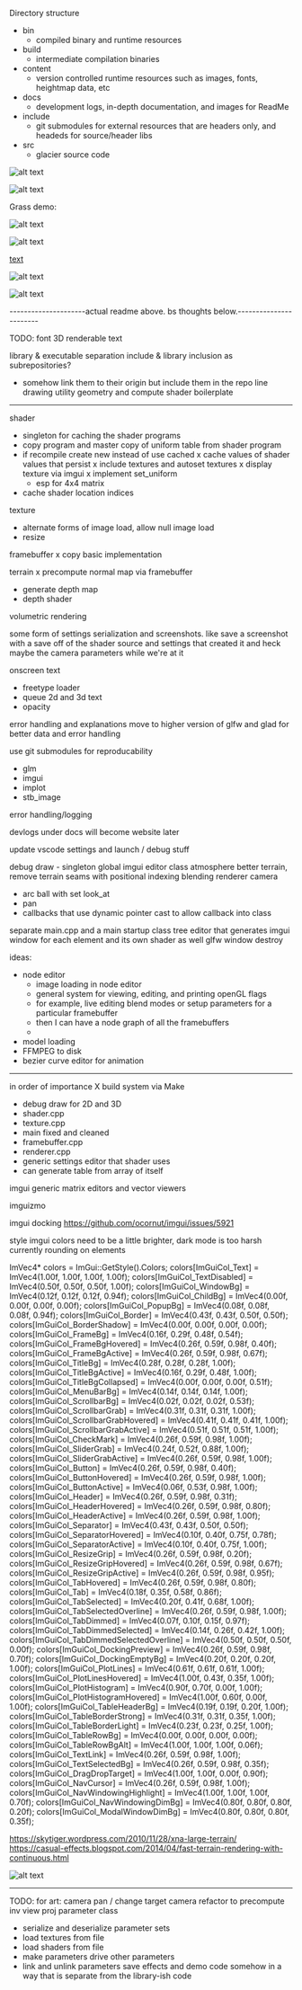 Directory structure
- bin
  - compiled binary and runtime resources
- build
  - intermediate compilation binaries
- content
  - version controlled runtime resources such as images, fonts, 
    heightmap data, etc
- docs
  - development logs, in-depth documentation, and images for ReadMe
- include
  - git submodules for external resources that are headers only, and headeds for source/header libs
- src
  - glacier source code

![alt text](image-5.png)

![alt text](image-6.png)


Grass demo:

![alt text](image.png)

![alt text](image-1.png)

[text](docs/grass_wind_demo.webm)

![alt text](image-2.png)

![alt text](image-3.png)

---------------------actual readme above. bs thoughts below.-----------------------

TODO:
font
3D renderable text

library & executable separation
include & library inclusion as subrepositories? 
- somehow link them to their origin but include them in the repo
line drawing utility
geometry and compute shader boilerplate

-----

shader
- singleton for caching the shader programs
- copy program and master copy of uniform table from shader program
- if recompile create new instead of use cached
x cache values of shader values that persist
x include textures and autoset textures
  x display texture via imgui
x implement set_uniform
  - esp for 4x4 matrix
- cache shader location indices

texture
- alternate forms of image load, allow null image load
- resize
  
framebuffer
x copy basic implementation

terrain
x precompute normal map via framebuffer
- generate depth map
- depth shader
  
volumetric rendering

some form of settings serialization and screenshots. like save a screenshot with a save off of the shader source and settings that created it
and heck maybe the camera parameters while we're at it

onscreen text
- freetype loader
- queue 2d and 3d text
- opacity

error handling and explanations
move to higher version of glfw and glad for better data and error handling

use git submodules for reproducability
- glm
- imgui
- implot
- stb_image

error handling/logging

devlogs under docs will become website later

update vscode settings and launch / debug stuff

debug draw - singleton
global imgui editor class
atmosphere
better terrain, remove terrain seams with positional indexing
blending
renderer
camera
- arc ball with set look_at
- pan
- callbacks that use dynamic pointer cast to allow callback into class

separate main.cpp and a main startup class
tree editor that generates imgui window for each element and its own shader as well
glfw window destroy

ideas:
- node editor
  - image loading in node editor
  - general system for viewing, editing, and printing openGL flags
  - for example, live editing blend modes or setup parameters for a particular framebuffer
  - then I can have a node graph of all the framebuffers
  - 
- model loading
- FFMPEG to disk
- bezier curve editor for animation

------

in order of importance
X build system via Make
- debug draw for 2D and 3D
- shader.cpp
- texture.cpp
- main fixed and cleaned
- framebuffer.cpp
- renderer.cpp
- generic settings editor that shader uses
- can generate table from array of itself

imgui generic matrix editors and vector viewers

imguizmo

imgui docking
https://github.com/ocornut/imgui/issues/5921




style
imgui colors need to be a little brighter, dark mode is too harsh currently
rounding on elements

ImVec4* colors = ImGui::GetStyle().Colors;
colors[ImGuiCol_Text]                   = ImVec4(1.00f, 1.00f, 1.00f, 1.00f);
colors[ImGuiCol_TextDisabled]           = ImVec4(0.50f, 0.50f, 0.50f, 1.00f);
colors[ImGuiCol_WindowBg]               = ImVec4(0.12f, 0.12f, 0.12f, 0.94f);
colors[ImGuiCol_ChildBg]                = ImVec4(0.00f, 0.00f, 0.00f, 0.00f);
colors[ImGuiCol_PopupBg]                = ImVec4(0.08f, 0.08f, 0.08f, 0.94f);
colors[ImGuiCol_Border]                 = ImVec4(0.43f, 0.43f, 0.50f, 0.50f);
colors[ImGuiCol_BorderShadow]           = ImVec4(0.00f, 0.00f, 0.00f, 0.00f);
colors[ImGuiCol_FrameBg]                = ImVec4(0.16f, 0.29f, 0.48f, 0.54f);
colors[ImGuiCol_FrameBgHovered]         = ImVec4(0.26f, 0.59f, 0.98f, 0.40f);
colors[ImGuiCol_FrameBgActive]          = ImVec4(0.26f, 0.59f, 0.98f, 0.67f);
colors[ImGuiCol_TitleBg]                = ImVec4(0.28f, 0.28f, 0.28f, 1.00f);
colors[ImGuiCol_TitleBgActive]          = ImVec4(0.16f, 0.29f, 0.48f, 1.00f);
colors[ImGuiCol_TitleBgCollapsed]       = ImVec4(0.00f, 0.00f, 0.00f, 0.51f);
colors[ImGuiCol_MenuBarBg]              = ImVec4(0.14f, 0.14f, 0.14f, 1.00f);
colors[ImGuiCol_ScrollbarBg]            = ImVec4(0.02f, 0.02f, 0.02f, 0.53f);
colors[ImGuiCol_ScrollbarGrab]          = ImVec4(0.31f, 0.31f, 0.31f, 1.00f);
colors[ImGuiCol_ScrollbarGrabHovered]   = ImVec4(0.41f, 0.41f, 0.41f, 1.00f);
colors[ImGuiCol_ScrollbarGrabActive]    = ImVec4(0.51f, 0.51f, 0.51f, 1.00f);
colors[ImGuiCol_CheckMark]              = ImVec4(0.26f, 0.59f, 0.98f, 1.00f);
colors[ImGuiCol_SliderGrab]             = ImVec4(0.24f, 0.52f, 0.88f, 1.00f);
colors[ImGuiCol_SliderGrabActive]       = ImVec4(0.26f, 0.59f, 0.98f, 1.00f);
colors[ImGuiCol_Button]                 = ImVec4(0.26f, 0.59f, 0.98f, 0.40f);
colors[ImGuiCol_ButtonHovered]          = ImVec4(0.26f, 0.59f, 0.98f, 1.00f);
colors[ImGuiCol_ButtonActive]           = ImVec4(0.06f, 0.53f, 0.98f, 1.00f);
colors[ImGuiCol_Header]                 = ImVec4(0.26f, 0.59f, 0.98f, 0.31f);
colors[ImGuiCol_HeaderHovered]          = ImVec4(0.26f, 0.59f, 0.98f, 0.80f);
colors[ImGuiCol_HeaderActive]           = ImVec4(0.26f, 0.59f, 0.98f, 1.00f);
colors[ImGuiCol_Separator]              = ImVec4(0.43f, 0.43f, 0.50f, 0.50f);
colors[ImGuiCol_SeparatorHovered]       = ImVec4(0.10f, 0.40f, 0.75f, 0.78f);
colors[ImGuiCol_SeparatorActive]        = ImVec4(0.10f, 0.40f, 0.75f, 1.00f);
colors[ImGuiCol_ResizeGrip]             = ImVec4(0.26f, 0.59f, 0.98f, 0.20f);
colors[ImGuiCol_ResizeGripHovered]      = ImVec4(0.26f, 0.59f, 0.98f, 0.67f);
colors[ImGuiCol_ResizeGripActive]       = ImVec4(0.26f, 0.59f, 0.98f, 0.95f);
colors[ImGuiCol_TabHovered]             = ImVec4(0.26f, 0.59f, 0.98f, 0.80f);
colors[ImGuiCol_Tab]                    = ImVec4(0.18f, 0.35f, 0.58f, 0.86f);
colors[ImGuiCol_TabSelected]            = ImVec4(0.20f, 0.41f, 0.68f, 1.00f);
colors[ImGuiCol_TabSelectedOverline]    = ImVec4(0.26f, 0.59f, 0.98f, 1.00f);
colors[ImGuiCol_TabDimmed]              = ImVec4(0.07f, 0.10f, 0.15f, 0.97f);
colors[ImGuiCol_TabDimmedSelected]      = ImVec4(0.14f, 0.26f, 0.42f, 1.00f);
colors[ImGuiCol_TabDimmedSelectedOverline]  = ImVec4(0.50f, 0.50f, 0.50f, 0.00f);
colors[ImGuiCol_DockingPreview]         = ImVec4(0.26f, 0.59f, 0.98f, 0.70f);
colors[ImGuiCol_DockingEmptyBg]         = ImVec4(0.20f, 0.20f, 0.20f, 1.00f);
colors[ImGuiCol_PlotLines]              = ImVec4(0.61f, 0.61f, 0.61f, 1.00f);
colors[ImGuiCol_PlotLinesHovered]       = ImVec4(1.00f, 0.43f, 0.35f, 1.00f);
colors[ImGuiCol_PlotHistogram]          = ImVec4(0.90f, 0.70f, 0.00f, 1.00f);
colors[ImGuiCol_PlotHistogramHovered]   = ImVec4(1.00f, 0.60f, 0.00f, 1.00f);
colors[ImGuiCol_TableHeaderBg]          = ImVec4(0.19f, 0.19f, 0.20f, 1.00f);
colors[ImGuiCol_TableBorderStrong]      = ImVec4(0.31f, 0.31f, 0.35f, 1.00f);
colors[ImGuiCol_TableBorderLight]       = ImVec4(0.23f, 0.23f, 0.25f, 1.00f);
colors[ImGuiCol_TableRowBg]             = ImVec4(0.00f, 0.00f, 0.00f, 0.00f);
colors[ImGuiCol_TableRowBgAlt]          = ImVec4(1.00f, 1.00f, 1.00f, 0.06f);
colors[ImGuiCol_TextLink]               = ImVec4(0.26f, 0.59f, 0.98f, 1.00f);
colors[ImGuiCol_TextSelectedBg]         = ImVec4(0.26f, 0.59f, 0.98f, 0.35f);
colors[ImGuiCol_DragDropTarget]         = ImVec4(1.00f, 1.00f, 0.00f, 0.90f);
colors[ImGuiCol_NavCursor]              = ImVec4(0.26f, 0.59f, 0.98f, 1.00f);
colors[ImGuiCol_NavWindowingHighlight]  = ImVec4(1.00f, 1.00f, 1.00f, 0.70f);
colors[ImGuiCol_NavWindowingDimBg]      = ImVec4(0.80f, 0.80f, 0.80f, 0.20f);
colors[ImGuiCol_ModalWindowDimBg]       = ImVec4(0.80f, 0.80f, 0.80f, 0.35f);

https://skytiger.wordpress.com/2010/11/28/xna-large-terrain/
https://casual-effects.blogspot.com/2014/04/fast-terrain-rendering-with-continuous.html


![alt text](image-4.png)

---

TODO: for art:
camera pan / change target
camera refactor to precompute inv view proj
parameter class
- serialize and deserialize parameter sets
- load textures from file
- load shaders from file
- make parameters drive other parameters
- link and unlink parameters
save effects and demo code somehow in a way that is separate from the library-ish code

